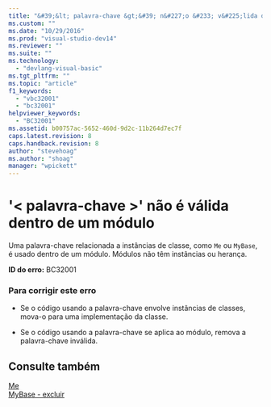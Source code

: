 ```yaml
---
title: "&#39;&lt; palavra-chave &gt;&#39; n&#227;o &#233; v&#225;lida dentro de um m&#243;dulo | Microsoft Docs"
ms.custom: ""
ms.date: "10/29/2016"
ms.prod: "visual-studio-dev14"
ms.reviewer: ""
ms.suite: ""
ms.technology: 
  - "devlang-visual-basic"
ms.tgt_pltfrm: ""
ms.topic: "article"
f1_keywords: 
  - "vbc32001"
  - "bc32001"
helpviewer_keywords: 
  - "BC32001"
ms.assetid: b00757ac-5652-460d-9d2c-11b264d7ec7f
caps.latest.revision: 8
caps.handback.revision: 8
author: "stevehoag"
ms.author: "shoag"
manager: "wpickett"
---
```

# &#39;&lt; palavra-chave &gt;&#39; n&#227;o &#233; v&#225;lida dentro de um m&#243;dulo
Uma palavra\-chave relacionada a instâncias de classe, como `Me` ou `MyBase`, é usado dentro de um módulo. Módulos não têm instâncias ou herança.  
  
 **ID do erro:** BC32001  
  
### Para corrigir este erro  
  
-   Se o código usando a palavra\-chave envolve instâncias de classes, mova\-o para uma implementação da classe.  
  
-   Se o código usando a palavra\-chave se aplica ao módulo, remova a palavra\-chave inválida.  
  
## Consulte também  
 [Me](http://msdn.microsoft.com/pt-br/a65973c7-cf06-4547-9b25-9fba885525c2)   
 [MyBase \- excluir](http://msdn.microsoft.com/pt-br/52491d06-6451-4f6f-9aa6-8fab59bbc2b9)